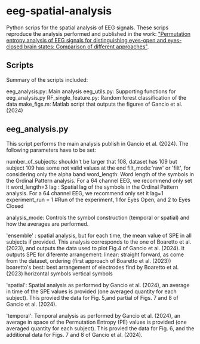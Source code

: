 # eeg-spatial-analysis

Python scrips for the spatial analysis of EEG signals. 
These scrips reproduce the analysis performed and published in the work: ["Permutation entropy analysis of EEG signals for distinguishing eyes-open and eyes-closed brain states: Comparison of different approaches"](https://doi.org/10.1063/5.0200029).

## Scripts

Summary of the scripts included:

eeg_analysis.py: Main analysis 
eeg_utils.py: Supporting functions for eeg_analysis.py
RF_single_feature.py: Random forest classification of the data
make_figs.m: Matlab script that outputs the figures of Gancio et al. (2024)

## eeg_analysis.py
This script performs the main analysis publish in Gancio et al. (2024). 
The following parameters have to be set:

number_of_subjects: shouldn't be larger that 108, dataset has 109 but subject 109 has some not valid values at the end
filt_mode:'raw' or 'filt', for considering only the alpha band
word_length: Word length of the symbols in the Ordinal Pattern analysis. For a 64 channel EEG, we recommend only set it word_length=3
lag : Spatial lag of the symbols in the Ordinal Pattern analysis. For a 64 channel EEG, we recommend only set it lag=1
experiment_run = 1 #Run of the experiment, 1 for Eyes Open, and 2 to Eyes Closed

analysis_mode: Controls the symbol construction (temporal or spatial) and how the averages are performed.

'ensemble' : spatial analysis, but for each time, the mean value of SPE in all subjects if provided. This analysis corresponds to the one of Boaretto et al. (2023), and outputs the data used to plot Fig.4 of Gancio et al. (2024). It outputs SPE for diferente arrangement:
linear: straight forward, as come from the dataset, ordering (first approach of Boaretto et al. (2023))
boaretto's best: best arrangement of electrodes find by Boaretto et al. (2023)
horizontal symbols
vertical symbols

'spatial': Spatial analysis as performed by Gancio et al. (2024), an average in time of the SPE values is provided (one averaged quantity for each subject). This provied the data for Fig. 5,and partial of Figs. 7 and 8 of  Gancio et al. (2024).

'temporal':  Temporal analysis as performed by Gancio et al. (2024), an average in space of the Permutation Entropy (PE) values is provided (one averaged quantity for each subject). This provied the data for Fig. 6, and the additional data for Figs. 7 and 8 of  Gancio et al. (2024).